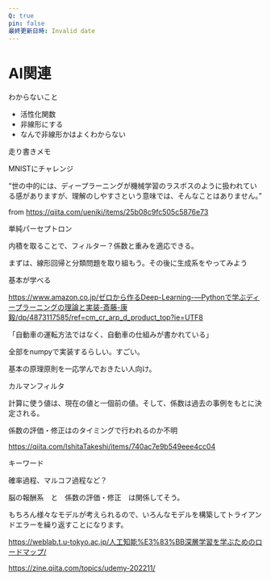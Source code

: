 ```yaml
---
Q: true
pin: false
最終更新日時: Invalid date
---
```

# AI関連

わからないこと

- 活性化関数  
- 非線形にする  
- なんで非線形かはよくわからない  

走り書きメモ

MNISTにチャレンジ

“世の中的には、ディープラーニングが機械学習のラスボスのように扱われている感がありますが、理解のしやすさという意味では、そんなことはありません。”

from https://qiita.com/ueniki/items/25b08c9fc505c5876e73

単純パーセプトロン

内積を取ることで、フィルター？係数と重みを適応できる。

まずは、線形回帰と分類問題を取り組もう。その後に生成系をやってみよう

基本が学べる

https://www.amazon.co.jp/ゼロから作るDeep-Learning-―Pythonで学ぶディープラーニングの理論と実装-斎藤-康毅/dp/4873117585/ref=cm_cr_arp_d_product_top?ie=UTF8

「自動車の運転方法ではなく、自動車の仕組みが書かれている」

全部をnumpyで実装するらしい。すごい。

基本の原理原則を一応学んでおきたい人向け。

カルマンフィルタ

計算に使う値は、現在の値と一個前の値。そして、係数は過去の事例をもとに決定される。

係数の評価・修正はのタイミングで行われるのか不明

https://qiita.com/IshitaTakeshi/items/740ac7e9b549eee4cc04

キーワード

確率過程、マルコフ過程など？

脳の報酬系　と　係数の評価・修正　は関係してそう。

もちろん様々なモデルが考えられるので、いろんなモデルを構築してトライアンドエラーを繰り返すことになります。

https://weblab.t.u-tokyo.ac.jp/人工知能%E3%83%BB深層学習を学ぶためのロードマップ/

https://zine.qiita.com/topics/udemy-202211/